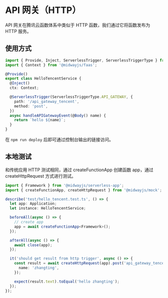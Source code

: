 # API 网关（HTTP）

API 网关在腾讯云函数体系中类似于 HTTP 函数，我们通过它将函数发布为 HTTP 服务。

## 使用方式

```typescript
import { Provide, Inject, ServerlessTrigger, ServerlessTriggerType } from '@midwayjs/core';
import { Context } from '@midwayjs/faas';

@Provide()
export class HelloTencentService {
  @Inject()
  ctx: Context;

  @ServerlessTrigger(ServerlessTriggerType.API_GATEWAY, {
    path: '/api_gateway_tencent',
    method: 'post',
  })
  async handleAPIGatewayEvent(@Body() name) {
    return `hello ${name}`;
  }
}
```

在 `npm run deploy` 后即可通过控制台输出的链接访问。

## 本地测试

和传统应用 HTTP 测试相同，通过 createFunctionApp 创建函数 app，通过 createHttpRequest 方式进行测试。

```typescript
import { Framework } from '@midwayjs/serverless-app';
import { createFunctionApp, createHttpRequest } from '@midwayjs/mock';

describe('test/hello_tencent.test.ts', () => {
  let app: Application;
  let instance: HelloTencentService;

  beforeAll(async () => {
    // create app
    app = await createFunctionApp<Framework>();
  });

  afterAll(async () => {
    await close(app);
  });

  it('should get result from http trigger', async () => {
    const result = await createHttpRequest(app).post('api_gateway_tencent').send({
      name: 'zhangting',
    });

    expect(result.text).toEqual('hello zhangting');
  });
});
```
